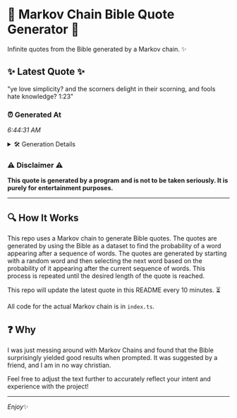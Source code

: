 # 📖 Markov Chain Bible Quote Generator 📖

Infinite quotes from the Bible generated by a Markov chain. ✨

## ✨ Latest Quote ✨
"ye love simplicity? and the scorners delight in their scorning, and fools hate knowledge? 1:23"

### ⏰ Generated At
*6:44:31 AM*

<details>
    <summary>🛠️ Generation Details</summary>
    <p>
        <strong>🌱 Seed:</strong> ye<br>
        <strong>🔄 Iterations:</strong> 14<br>
        <strong>📜 Context History:</strong><br>[ ye ]: love<br>[ ye, love ]: simplicity?<br>[ ye, love, simplicity? ]: and<br>[ ye, love, simplicity?, and ]: the<br>[ ye, love, simplicity?, and, the ]: scorners<br>[ ye, love, simplicity?, and, the, scorners ]: delight<br>[ love, simplicity?, and, the, scorners, delight ]: in<br>[ simplicity?, and, the, scorners, delight, in ]: their<br>[ and, the, scorners, delight, in, their ]: scorning,<br>[ the, scorners, delight, in, their, scorning, ]: and<br>[ scorners, delight, in, their, scorning,, and ]: fools<br>[ delight, in, their, scorning,, and, fools ]: hate<br>[ in, their, scorning,, and, fools, hate ]: knowledge?<br>[ their, scorning,, and, fools, hate, knowledge? ]: 1:23<br>
    </p>
</details>

### ⚠️ Disclaimer ⚠️
**This quote is generated by a program and is not to be taken seriously. It is purely for entertainment purposes.**

---

## 🔍 How It Works

This repo uses a Markov chain to generate Bible quotes. The quotes are generated by using the Bible as a dataset to find the probability of a word appearing after a sequence of words. The quotes are generated by starting with a random word and then selecting the next word based on the probability of it appearing after the current sequence of words. This process is repeated until the desired length of the quote is reached.

This repo will update the latest quote in this README every 10 minutes. ⏳

All code for the actual Markov chain is in `index.ts`.

## ❓ Why

I was just messing around with Markov Chains and found that the Bible surprisingly yielded good results when prompted. 
It was suggested by a friend, and I am in no way christian.

Feel free to adjust the text further to accurately reflect your intent and experience with the project!

---

*Enjoy*✨
